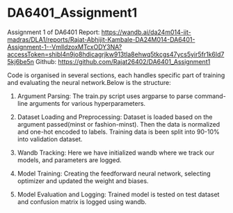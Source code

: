 # DA6401_Assignment1
Assignment 1 of DA6401
Report: https://wandb.ai/da24m014-iit-madras/DLA1/reports/Rajat-Abhijit-Kambale-DA24M014-DA6401-Assignment-1--VmlldzoxMTcxODY3NA?accessToken=shibl4n9jo8hdicagrjkw913tla8ehwq5tkcgs47ycs5yir5fr1k6ld75kj6be5n
Github: https://github.com/Rajat26402/DA6401_Assignment1

Code is organised in several sections, each handles specific part of training and evaluating the neural network.Below is the structure:

1. Argument Parsing: The train.py script uses argparse to parse command-line arguments for various hyperparameters.

2. Dataset Loading and Preprocessing: Dataset is loaded based on the argument passed(minst or fashion-minst). Then the data is normalized and one-hot encoded to labels. Training data is been split into 90-10% into validation dataset.

3. Wandb Tracking: Here we have initialized wandb where we track our models, and parameters are logged.

4. Model Training: Creating the feedforward neural network, selecting optimizer and updated the weight and biases.

5. Model Evaluation and Logging: Trained model is tested on test dataset and confusion matrix is logged using wandb.

